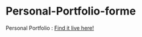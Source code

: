 # Personal-Portfolio-forme
Personal Portfolio : [Find it live here!](https://sakshisingh0598.github.io/Personal-Portfolio-forme/)
